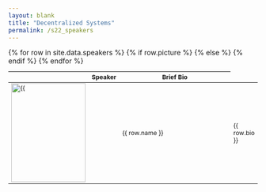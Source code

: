 ```yaml
---
layout: blank
title: "Decentralized Systems"
permalink: /s22_speakers
---
```


<table style="table-layout: fixed; font-size: 88%;">
  <thead>
      <th style="width: 20%;">  </th>
      <th style="width: 10%;"> Speaker </th>
      <th style="width: 70%;"> Brief Bio </th>
  </thead>
  <tbody>
    {% for row in site.data.speakers %}
      <tr>
        {% if row.picture %}
          <td><img style="object-fit:cover" width=150 height=200 src="/assets/{{ row.picture }}" alt={{ row.name }}></td>
        {% else %} 
          <td> </td>      
        {% endif %}
        <td> {{ row.name }} </td>
        <td> {{ row.bio }} </td>
      </tr>
    {% endfor %}
  </tbody>
</table>


